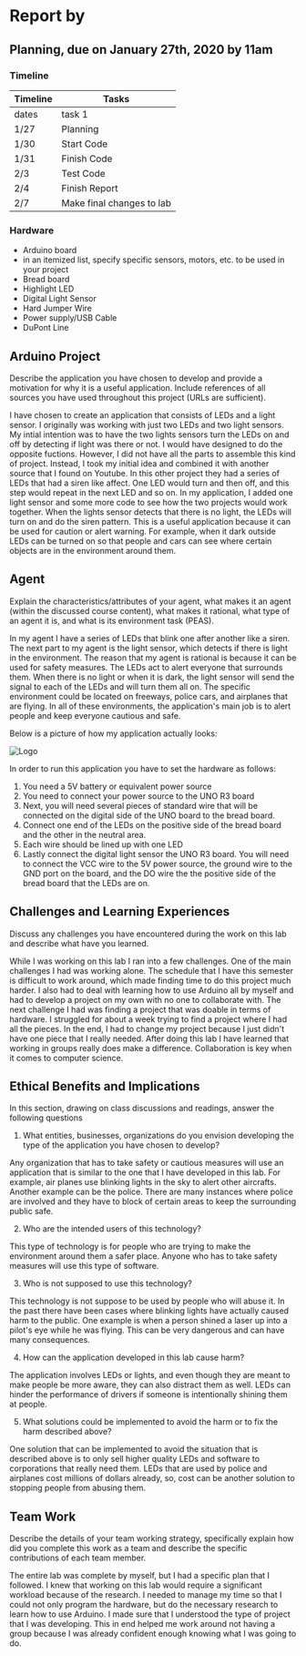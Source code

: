 # Report by

## Planning, due on January 27th, 2020 by 11am

### Timeline

| Timeline   | Tasks       |
| -----------| ----------- |
|   dates    |    task 1   |
| 1/27       |   Planning
| 1/30       |   Start Code
| 1/31       |   Finish Code
| 2/3        |   Test Code
| 2/4        |   Finish Report
| 2/7        |   Make final changes to lab


### Hardware 

- Arduino board
- in an itemized list, specify specific sensors, motors, etc. to be used in your project
- Bread board
- Highlight LED
- Digital Light Sensor
- Hard Jumper Wire
- Power supply/USB Cable
- DuPont Line


## Arduino Project

Describe the application you have chosen to develop and provide a motivation for why it is a useful application. Include  references of all sources you have used throughout this project (URLs are sufficient).

I have chosen to create an application that consists of LEDs and a light sensor. I originally was working with just two LEDs and two light sensors. My
intial intention was to have the two lights sensors turn the LEDs on and off by detecting if light was there or not. I would have designed to do
the opposite fuctions. However, I did not have all the parts to assemble this kind of project. Instead, I took my initial idea and combined it with
another source that I found on Youtube. In this other project they had a series of LEDs that had a siren like affect. One LED would turn and then off, and
this step would repeat in the next LED and so on. In my application, I added one light sensor and some more code to see how the two projects would work
together. When the lights sensor detects that there is no light, the LEDs will turn on and do the siren pattern. This is a useful application because
it can be used for caution or alert warning. For example, when it dark outside LEDs can be turned on so that people and cars can see where certain
objects are in the environment around them.


## Agent

Explain the characteristics/attributes of your agent, what makes it an agent (within the discussed course content), what makes it rational, what type of an agent it is, and what is its environment task (PEAS).

In my agent I have a series of LEDs that blink one after another like a siren. The next part to my agent is the light sensor, which detects if there is light
in the environment. The reason that my agent is rational is because it can be used for safety measures. The LEDs act to alert everyone that surrounds
them. When there is no light or when it is dark, the light sensor will send the signal to each of the LEDs and will turn them all on. The specific environment could
be located on freeways, police cars, and airplanes that are flying. In all of these environments, the application's main job is to alert people and keep everyone
cautious and safe.

Below is a picture of how my application actually looks:

![Logo](projectPic.jpg)

In order to run this application you have to set the hardware as follows:

1. You need a 5V battery or equivalent power source
2. You need to connect your power source to the UNO R3 board
3. Next, you will need several pieces of standard wire that will be connected on the digital side of the UNO board to the bread board.
4. Connect one end of the LEDs on the positive side of the bread board and the other in the neutral area.
5. Each wire should be lined up with one LED
6. Lastly connect the digital light sensor the UNO R3 board. You will need to connect the VCC wire to the 5V power source, the ground wire to the GND port on
the board, and the DO wire the the positive side of the bread board that the LEDs are on.

## Challenges and Learning Experiences

Discuss any challenges you have encountered during the work on this lab and describe what have you learned. 

While I was working on this lab I ran into a few challenges. One of the main challenges I had was working alone.
The schedule that I have this semester is difficult to work around, which made finding time to do this project
much harder. I also had to deal with learning how to use Arduino all by myself and had to develop a project
on my own with no one to collaborate with. The next challenge I had was finding a project that was doable in
terms of hardware. I struggled for about a week trying to find a project where I had all the pieces. In the end,
I had to change my project because I just didn't have one piece that I really needed. After doing this lab I
have learned that working in groups really does make a difference. Collaboration is key when it comes to
computer science.

## Ethical Benefits and Implications

In this section, drawing on class discussions and readings, answer the following questions

1. What entities, businesses, organizations do you envision developing the type of the application you have chosen to develop?

Any organization that has to take safety or cautious measures will use an application that is similar to the one that I have
developed in this lab. For example, air planes use blinking lights in the sky to alert other aircrafts. Another example can
be the police. There are many instances where police are involved and they have to block of certain areas to keep the surrounding
public safe.

2. Who are the intended users of this technology?

This type of technology is for people who are trying to make the environment around them a safer place. Anyone
who has to take safety measures will use this type of software.

3. Who is not supposed to use this technology?

This technology is not suppose to be used by people who will abuse it. In the past there have been cases where blinking
lights have actually caused harm to the public. One example is when a person shined a laser up into a pilot's eye while
he was flying. This can be very dangerous and can have many consequences.

4. How can the application developed in this lab cause harm?

The application involves LEDs or lights, and even though they are meant to make people be more aware, they can also
distract them as well. LEDs can hinder the performance of drivers if someone is intentionally shining them at people.

5. What solutions could be implemented to avoid the harm or to fix the harm described above?

One solution that can be implemented to avoid the situation that is described above is to only sell higher quality LEDs
and software to corporations that really need them. LEDs that are used by police and airplanes cost millions of dollars
already, so, cost can be another solution to stopping people from abusing them.

## Team Work

Describe the details of your team working strategy, specifically explain how did you complete this work as a team and describe the specific contributions of each team member.

The entire lab was complete by myself, but I had a specific plan that I followed. I knew that working on this lab would
require a significant workload because of the research. I needed to manage my time so that I could not only program the
hardware, but do the necessary research to learn how to use Arduino. I made sure that I understood the type of project
that I was developing. This in end helped me work around not having a group because I was already confident enough
knowing what I was going to do.